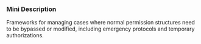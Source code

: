 ### Mini Description

Frameworks for managing cases where normal permission structures need to be bypassed or modified, including emergency protocols and temporary authorizations.
